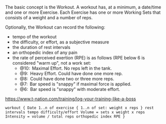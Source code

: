 The basic concept is the Workout. A workout has, at a minimum, a date/time and one or more Exercise. Each Exercise has one or more Working Sets that consists of a weight and a number of reps.

Optionally, the Workout can record the following:

* tempo of the workout
* the difficulty, or effort, as a subjective measure
* the duration of rest intervals
* an orthopedic index of any pain
* the rate of perceived exertion (RPE) is as follows (RPE below 6 is considered "warm up", not a work set:
	+ @10: Maximal Effort. No reps left in the tank.
	+ @9: Heavy Effort. Could have done one more rep.
	+ @8: Could have done two or three more reps.
	+ @7: Bar speed is "snappy" if maximal force is applied.
	+ @6: Bar speed is "snappy" with moderate effort.


https://www.t-nation.com/training/log-your-training-like-a-boss

``workout {
Date
1..n of exercise { 1..n of set: weight x reps }
rest intervals
tempo
difficulty/effort
Volume = sets x weight x reps
Intensity = volume / total reps
orthopedic index
RPE
}``


